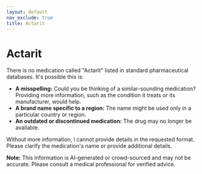 ```yaml
---
layout: default
nav_exclude: true
title: Actarit
---
```


# Actarit

There is no medication called "Actarit" listed in standard pharmaceutical databases.  It's possible this is:

* **A misspelling:**  Could you be thinking of a similar-sounding medication?  Providing more information, such as the condition it treats or its manufacturer, would help.
* **A brand name specific to a region:**  The name might be used only in a particular country or region.
* **An outdated or discontinued medication:**  The drug may no longer be available.


Without more information, I cannot provide details in the requested format.  Please clarify the medication's name or provide additional details.


**Note:** This information is AI-generated or crowd-sourced and may not be accurate. Please consult a medical professional for verified advice.